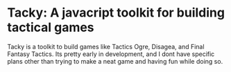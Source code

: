 # Tacky: A javacript toolkit for building tactical games #

Tacky is a toolkit to build games like Tactics Ogre, Disagea,
and Final Fantasy Tactics.  Its pretty early in development, and 
I dont have specific plans other than trying to make a neat game
and having fun while doing so.
